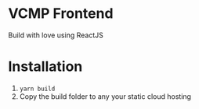 # VCMP Frontend
Build with love using ReactJS

# Installation
1. `yarn build`
2. Copy the build folder to any your static cloud hosting
